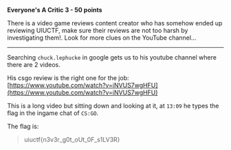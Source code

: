 **Everyone's A Critic 3 - 50 points**

There is a video game reviews content creator who has somehow ended up reviewing UIUCTF, make sure their reviews are not too harsh by investigating them!. Look for more clues on the YouTube channel...
___

Searching `chuck.lephucke` in google gets us to his youtube channel where there are 2 videos.

His csgo review is the right one for the job:
[https://www.youtube.com/watch?v=iNVUS7wgHFU](https://www.youtube.com/watch?v=iNVUS7wgHFU)

This is a long video but sitting down and looking at it, at `13:09` he types the flag in the ingame chat of `CS:GO`.

The flag is:
> uiuctf{n3v3r_g0t_oUt_0F_s1LV3R}


